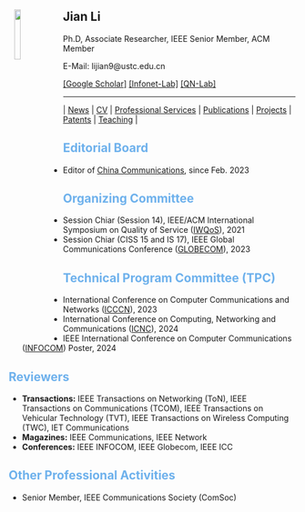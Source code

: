<body>
  <img align="left" width="15%" height="15%" hspace = 10 src="/homepage/images/Photo-lijian.JPG"/>
    <span>
      <h2 size="8" face="" color="black">Jian Li</h2>
      <p>
        Ph.D, Associate Researcher, IEEE Senior Member, ACM Member
      </p>
      <p>
        E-Mail: lijian9@ustc.edu.cn
      </p>
      <p>
        <a href="https://scholar.google.com/citations?user=ZuP2MtEAAAAJ&hl=zh-CN">[Google Scholar]</a> <a href="http://if.ustc.edu.cn/member.php">[Infonet-Lab]</a> <a href="https://qnlab-ustc.com/">[QN-Lab]</a>
      </p>
    </span>
</body>

***

| [News](/homepage/) | [CV](/homepage/CV.html) | [Professional Services](/homepage/services.html) | [Publications](/homepage/publications.html) | [Projects](/homepage/projects.html) | [Patents](/homepage/patents.html) | [Teaching](/homepage/teaching.html) |  

## <font color=#6EB1EC>Editorial Board</font>
* Editor of [China Communications](http://www.cic-chinacommunications.cn/EN/column/column12.shtml), since Feb. 2023

## <font color=#6EB1EC>Organizing Committee</font>
* Session Chiar (Session 14), IEEE/ACM International Symposium on Quality of Service ([IWQoS](https://iwqos2023.ieee-iwqos.org/)), 2021  
* Session Chiar (CISS 15 and IS 17), IEEE Global Communications Conference ([GLOBECOM](https://globecom2023.ieee-globecom.org/technical-program#S1569622219)), 2023  

## <font color=#6EB1EC>Technical Program Committee (TPC)</font>
* International Conference on Computer Communications and Networks ([ICCCN](http://www.icccn.org/index.html)), 2023  
* International Conference on Computing, Networking and Communications ([ICNC](http://www.conf-icnc.org/2024/)), 2024  
* IEEE International Conference on Computer Communications ([INFOCOM](https://infocom2024.ieee-infocom.org/)) Poster, 2024

## <font color=#6EB1EC>Reviewers</font>
* **Transactions:** IEEE Transactions on Networking (ToN), IEEE Transactions on Communications (TCOM), IEEE Transactions on Vehicular Technology (TVT), IEEE Transactions on Wireless Computing (TWC), IET Communications 
* **Magazines:** IEEE Communications, IEEE Network
* **Conferences:** IEEE INFOCOM, IEEE Globecom, IEEE ICC


## <font color=#6EB1EC>Other Professional Activities</font>
* Senior Member, IEEE Communications Society (ComSoc)

